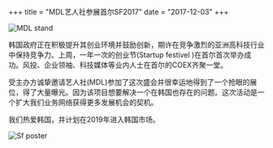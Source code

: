 +++
title = "MDL艺人社参展首尔SF2017"
date = "2017-12-03"
+++

![MDL stand](https://gateway.ipfs.io/ipfs/QmdYQCaVShYseZF4eWZC1VxzyYR7h31ZXwFiBd8SgzZLVB/MDL_sf2017.jpeg)

韩国政府正在积极提升其创业环境并鼓励创新，期许在竞争激烈的亚洲高科技行业中保持竞争力。上周，一年一次的创业节(Startup festivel )在首尔首次举办成功。风投、企业领袖、科技媒体等业内人士在首尔的COEX齐聚一堂。

受主办方诚挚邀请艺人社(MDL)参加了这次盛会并很幸运地得到了一个抢眼的展位，得了大量曝光。因为该项目想要解决一个在韩国也存在的问题。这次活动是一个扩大我们业务网络获得更多发展机会的契机。

我们热爱韩国，并计划在2019年进入韩国市场。

![Sf poster](https://gateway.ipfs.io/ipfs/QmeGn8mXf7Ew3QVifuQMXuyHWqi1696tuJgW8EhcPBqjWr/MDL_sf2017_1.jpeg)
